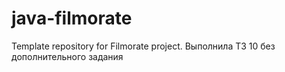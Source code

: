 # java-filmorate
Template repository for Filmorate project.
Выполнила ТЗ 10 без дополнительного задания
